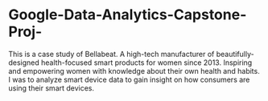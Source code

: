 # Google-Data-Analytics-Capstone-Proj-

This is a case study of Bellabeat.
A high-tech manufacturer of beautifully-designed health-focused smart products for women since 2013. Inspiring and empowering women with knowledge about their own health and habits. I was to analyze smart device data to gain insight on how consumers are using their smart devices.
